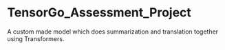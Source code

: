 # TensorGo_Assessment_Project
A custom made model which does summarization and translation together using Transformers.
